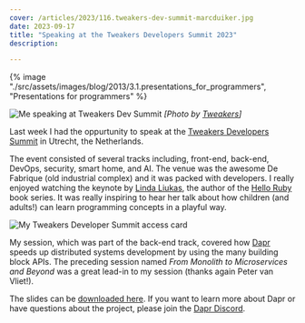 ```yaml
---
cover: /articles/2023/116.tweakers-dev-summit-marcduiker.jpg
date: 2023-09-17
title: "Speaking at the Tweakers Developers Summit 2023"
description:

---
```


{% image "./src/assets/images/blog/2013/3.1.presentations_for_programmers", "Presentations for programmers" %}

![Me speaking at Tweakers Dev Summit](/articles/2023/116.tweakers-dev-summit-marcduiker.jpg)
*\[Photo by [Tweakers](https://tweakers.net/)\]*

Last week I had the oppurtunity to speak at the [Tweakers Developers Summit](https://tweakers.net/partners/devsummit2023/1900/sprekerstracks/) in Utrecht, the Netherlands.

The event consisted of several tracks including, front-end, back-end, DevOps, security, smart home, and AI. The venue was the awesome De Fabrique (old industrial complex) and it was packed with developers. I really enjoyed watching the keynote by [Linda Liukas](http://lindaliukas.com/), the author of the [Hello Ruby](http://www.helloruby.com/) book series. It was really inspiring to hear her talk about how children (and adults!) can learn programming concepts in a playful way.

![My Tweakers Developer Summit access card](/articles/2023/116.tweakers-dev-summit.jpg)

My session, which was part of the back-end track, covered how [Dapr](https://dapr.io) speeds up distributed systems development by using the many building block APIs. The preceding session named _From Monolith to Microservices and Beyond_ was a great lead-in to my session (thanks again Peter van Vliet!).

The slides can be <a href="/articles/2023/116.tweakers-dev-summit-presentation.pdf" target="_blank">downloaded here</a>. If you want to learn more about Dapr or have questions about the project, please join the [Dapr Discord](http://bit.ly/dapr-discord).
